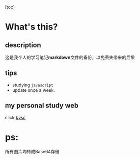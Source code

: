 [toc]
# What's this?
## description
这是我个人的学习笔记**markdown**文件的备份，以免丢失带来的后果
## tips
- studying `javascript`
- update once a week.
## my personal study web
click [*bysc*](https://bysc.github.io/SubHTML/Personal.html "个人学习网站")
# ps:
所有图片均转成Base64存储


